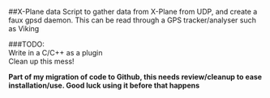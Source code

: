 ##X-Plane data
Script to gather data from X-Plane from UDP, and create a faux gpsd daemon. This can be read through a GPS tracker/analyser such as Viking

###TODO:  
	Write in a C/C++ as a plugin  
	Clean up this mess!  

**Part of my migration of code to Github, this needs review/cleanup to ease installation/use. Good luck using it before that happens**
